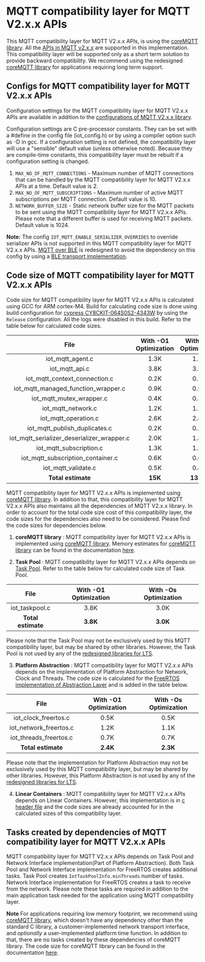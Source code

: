 # MQTT compatibility layer for MQTT V2.x.x APIs

This MQTT compatibility layer for MQTT V2.x.x APIs, is using the [coreMQTT library](https://github.com/FreeRTOS/coreMQTT/blob/master/README.md). All the [APIs in MQTT v2.x.x](include/iot_mqtt.h) are supported in this implementation. This compatibility layer will be supported only as a short term solution to provide backward compatibility. We recommend using the redesigned [coreMQTT library](https://github.com/FreeRTOS/coreMQTT/blob/master/README.md) for applications requiring long term support.


## Configs for MQTT compatibility layer for MQTT V2.x.x APIs

Configuration settings for the MQTT compatibility layer for MQTT V2.x.x APIs are available in addition to the [configurations of MQTT V2.x.x library](https://docs.aws.amazon.com/freertos/latest/lib-ref/embedded-csdk/v4.0_beta_deprecated/lib-ref/c-sdk/mqtt/mqtt_config.html).

Configuration settings are C pre-processor constants. They can be set with a #define in the config file (iot_config.h) or by using a compiler option such as -D in gcc. If a configuration setting is not defined, the compatibility layer will use a "sensible" default value (unless otherwise noted). Because they are compile-time constants, this compatibility layer must be rebuilt if a configuration setting is changed.

1. `MAX_NO_OF_MQTT_CONNECTIONS` - Maximum number of MQTT connections that can be handled by the MQTT compatibility layer for MQTT V2.x.x APIs at a time. Default value is 2.
2. `MAX_NO_OF_MQTT_SUBSCRIPTIONS` - Maximum number of active MQTT subscriptions per MQTT connection. Default value is 10.
3. `NETWORK_BUFFER_SIZE` - Static network buffer size for the MQTT packets to be sent using the MQTT compatibility layer for MQTT V2.x.x APIs. Please note that a different buffer is used for receiving MQTT packets. Default value is 1024.


**Note:** The config `IOT_MQTT_ENABLE_SERIALIZER_OVERRIDES` to override serializer APIs is not supported in this MQTT compatibility layer for MQTT V2.x.x APIs. [MQTT over BLE](https://docs.aws.amazon.com/freertos/latest/userguide/ble-demo.html#ble-demo-mqtt) is redesigned to avoid the dependency on this config by using a [BLE transport implementation](../ble/src/services/mqtt_ble/iot_ble_mqtt_transport.c).

## Code size of MQTT compatibility layer for MQTT V2.x.x APIs

Code size for MQTT compatibility layer for MQTT V2.x.x APIs is calculated using GCC for ARM cortex-M4. Build for calculating code size is done using build configuration for [cypress CY8CKIT-064S0S2-4343W](https://docs.aws.amazon.com/freertos/latest/userguide/getting_started_cypress_psoc64.html) by using the `Release` configuration. All the logs were disabled in this build. Refer to the table below for calculated code sizes.

| File | With -O1 Optimization | With -Os Optimization |
| :-: | :-: | :-: |
| iot_mqtt_agent.c | 1.3K | 1.1K |
| iot_mqtt_api.c | 3.8K | 3.3K |
| iot_mqtt_context_connection.c | 0.2K | 0.2K |
| iot_mqtt_managed_function_wrapper.c | 0.9K | 0.9K |
| iot_mqtt_mutex_wrapper.c | 0.4K | 0.3K |
| iot_mqtt_network.c | 1.2K | 1.1K |
| iot_mqtt_operation.c | 2.6K | 2.4K |
| iot_mqtt_publish_duplicates.c | 0.2K | 0.2K |
| iot_mqtt_serializer_deserializer_wrapper.c | 2.0K | 1.8K |
| iot_mqtt_subscription.c | 1.3K | 1.2K |
| iot_mqtt_subscription_container.c | 0.6K | 0.6K |
| iot_mqtt_validate.c | 0.5K | 0.4K |
| **Total estimate** | **15K** | **13.5K** |

MQTT compatibility layer for MQTT V2.x.x APIs is implemented using [coreMQTT library](https://github.com/FreeRTOS/coreMQTT/blob/master/README.md). In addition to that, this compatibility layer for MQTT V2.x.x APIs also maintains all the dependencies of MQTT V2.x.x library. In order to account for the total code size cost of this compatibility layer, the code sizes for the dependencies also need to be considered. Please find the code sizes for dependencies below.

1. **coreMQTT library** : MQTT compatibility layer for MQTT V2.x.x APIs is implemented using [coreMQTT library](https://github.com/FreeRTOS/coreMQTT/blob/master/README.md). Memory estimates for [coreMQTT library](https://github.com/FreeRTOS/coreMQTT/blob/master/README.md) can be found in the documentation [here](https://freertos.org/mqtt/index.html).

2. **Task Pool** : MQTT compatibility layer for MQTT V2.x.x APIs depends on [Task Pool](../common/taskpool/). Refer to the table below for calculated code size of Task Pool.

| File | With -O1 Optimization | With -Os Optimization |
| :-: | :-: | :-: |
| iot_taskpool.c | 3.8K | 3.0K |
| **Total estimate** | **3.8K** | **3.0K** |

Please note that the Task Pool may not be exclusively used by this MQTT compatibility layer, but may be shared by other libraries. However, the Task Pool is not used by any of the [redesigned libraries for LTS](https://www.freertos.org/ltsroadmap.html).

3. **Platform Abstraction** :  MQTT compatibility layer for MQTT V2.x.x APIs depends on the implementation of Platform Abstraction for Network, Clock and Threads. The code size is calculated for the [FreeRTOS implementation of Abstraction Layer](../../../abstractions/platform/freertos) and is added in the table below.

| File | With -O1 Optimization | With -Os Optimization |
| :-: | :-: | :-: |
| iot_clock_freertos.c | 0.5K | 0.5K |
| iot_network_freertos.c | 1.2K | 1.1K |
| iot_threads_freertos.c | 0.7K | 0.7K |
| **Total estimate** | **2.4K** | **2.3K** |

Please note that the implementation for Platform Abstraction may not be exclusively used by this MQTT compatibility layer, but may be shared by other libraries. However, this Platform Abstraction is not used by any of the [redesigned libraries for LTS](https://www.freertos.org/ltsroadmap.html).

4. **Linear Containers** : MQTT compatibility layer for MQTT V2.x.x APIs depends on Linear Containers. However, this implementation is in [c header file](../common/include/iot_linear_containers.h) and the code sizes are already accounted for in the calculated sizes of this compatibility layer.

## Tasks created by dependencies of MQTT compatibility layer for MQTT V2.x.x APIs

MQTT compatibility layer for MQTT V2.x.x APIs depends on Task Pool and Network Interface implementation(Part of Platform Abstraction). Both Task Pool and Network Interface implementation for FreeRTOS creates additional tasks. Task Pool creates `IotTaskPoolInfo.minThreads` number of tasks. Network Interface implementation for FreeRTOS creates a task to receive from the network. Please note these tasks are required in addition to the main application task needed for the application using MQTT compatibility layer.


**Note** For applications requiring low memory footprint, we recommend using [coreMQTT library](https://github.com/FreeRTOS/coreMQTT/blob/master/README.md), which doesn't have any dependency other than the standard C library, a customer-implemented network transport interface, and *optionally* a user-implemented platform time function. In addition to that, there are no tasks created by these dependencies of coreMQTT library.
The code size for coreMQTT library can be found in the documentation [here](https://freertos.org/mqtt/index.html).
